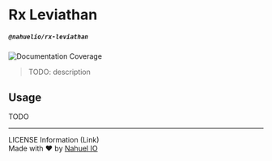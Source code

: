 # Rx Leviathan

##### `@nahuelio/rx-leviathan`
![Documentation Coverage](docs/badge.svg "Documentation Coverage")

> TODO: description

## Usage

TODO

---
LICENSE Information (Link)
<br />
Made with :heart: by [Nahuel IO](http://nahuel.io/)
